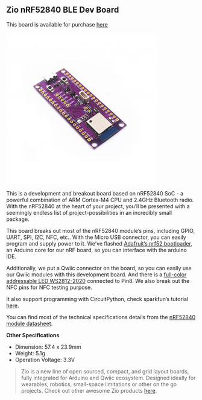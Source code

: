 ## Zio nRF52840 BLE Dev Board

This board is available for purchase [here](https://www.smart-prototyping.com/Zio-Qwiic-nrf52840-Dev-Board)

![nRF52840 Board](/nrf52840.JPG)

This is a development and breakout board based on nRF52840 SoC - a powerful combination of ARM Cortex-M4 CPU and 2.4GHz Bluetooth radio. With the nRF52840 at the heart of your project, you’ll be presented with a seemingly endless list of project-possibilities in an incredibly small package.


This board breaks out most of the nRF52840 module’s pins, including GPIO, UART, SPI, I2C, NFC, etc.. With the Micro USB connector, you can easily program and supply power to it. We’ve flashed [Adafruit’s nrf52 bootloader](https://github.com/adafruit/Adafruit_nRF52_Bootloader), an Arduino core for our nRF board, so you can interface with the arduino IDE. 


Additionally, we put a Qwiic connector on the board, so you can easily use our Qwiic modules with this development board. And there is a [full-color addressable LED WS2812-2020](https://www.smart-prototyping.com/WS2812-2020-Addressable-Fullcolor-RGB-LED) connected to Pin8. We also break out the NFC pins for NFC testing purpose. 

It also support programming with CircuitPython, check sparkfun’s tutorial [here](https://learn.sparkfun.com/tutorials/sparkfun-pro-nrf52840-mini-hookup-guide). 

You can find most of the technical specifications details from the [nRF52840 module datasheet](https://github.com/ZIOCC/Zio-nRF52840-BLE-Dev-Board/blob/master/MDBT50Q-P.pdf). 

**Other Specifications**

* Dimension: 57.4 x 23.9mm
* Weight: 5.1g
* Operation Voltage: 3.3V




> Zio is a new line of open sourced, compact, and grid layout boards, fully integrated for Arduino and Qwiic ecosystem. Designed ideally for wearables, robotics, small-space limitations or other on the go projects. Check out other awesome Zio products [here](https://www.smart-prototyping.com/Zio).
